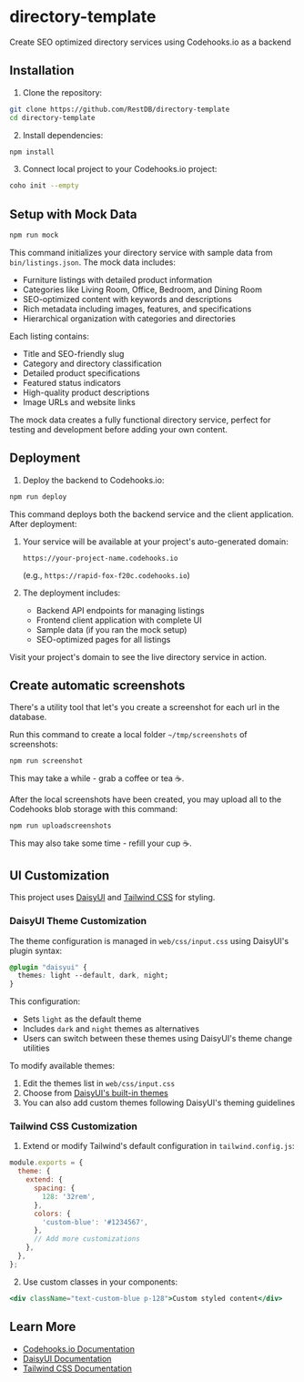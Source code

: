 # directory-template

Create SEO optimized directory services using Codehooks.io as a backend

## Installation

1. Clone the repository:

```bash
git clone https://github.com/RestDB/directory-template
cd directory-template
```

2. Install dependencies:

```bash
npm install
```

3. Connect local project to your Codehooks.io project:

```bash
coho init --empty
```

## Setup with Mock Data

```bash
npm run mock
```

This command initializes your directory service with sample data from `bin/listings.json`. The mock data includes:

- Furniture listings with detailed product information
- Categories like Living Room, Office, Bedroom, and Dining Room
- SEO-optimized content with keywords and descriptions
- Rich metadata including images, features, and specifications
- Hierarchical organization with categories and directories

Each listing contains:

- Title and SEO-friendly slug
- Category and directory classification
- Detailed product specifications
- Featured status indicators
- High-quality product descriptions
- Image URLs and website links

The mock data creates a fully functional directory service, perfect for testing and development before adding your own content.

## Deployment

1. Deploy the backend to Codehooks.io:

```bash
npm run deploy
```

This command deploys both the backend service and the client application. After deployment:

1. Your service will be available at your project's auto-generated domain:

   ```
   https://your-project-name.codehooks.io
   ```

   (e.g., `https://rapid-fox-f20c.codehooks.io`)

2. The deployment includes:
   - Backend API endpoints for managing listings
   - Frontend client application with complete UI
   - Sample data (if you ran the mock setup)
   - SEO-optimized pages for all listings

Visit your project's domain to see the live directory service in action.

## Create automatic screenshots

There's a utility tool that let's you create a screenshot for each url in the database.

Run this command to create a local folder `~/tmp/screenshots` of screenshots:

```
npm run screenshot
```

This may take a while - grab a coffee or tea ☕️.

After the local screenshots have been created, you may upload all to the Codehooks blob storage with this command:

```
npm run uploadscreenshots
```

This may also take some time - refill your cup ☕️.

## UI Customization

This project uses [DaisyUI](https://daisyui.com/) and [Tailwind CSS](https://tailwindcss.com/) for styling.

### DaisyUI Theme Customization

The theme configuration is managed in `web/css/input.css` using DaisyUI's plugin syntax:

```css
@plugin "daisyui" {
  themes: light --default, dark, night;
}
```

This configuration:

- Sets `light` as the default theme
- Includes `dark` and `night` themes as alternatives
- Users can switch between these themes using DaisyUI's theme change utilities

To modify available themes:

1. Edit the themes list in `web/css/input.css`
2. Choose from [DaisyUI's built-in themes](https://daisyui.com/docs/themes/)
3. You can also add custom themes following DaisyUI's theming guidelines

### Tailwind CSS Customization

1. Extend or modify Tailwind's default configuration in `tailwind.config.js`:

```javascript
module.exports = {
  theme: {
    extend: {
      spacing: {
        128: '32rem',
      },
      colors: {
        'custom-blue': '#1234567',
      },
      // Add more customizations
    },
  },
};
```

2. Use custom classes in your components:

```jsx
<div className="text-custom-blue p-128">Custom styled content</div>
```

## Learn More

- [Codehooks.io Documentation](https://codehooks.io/docs)
- [DaisyUI Documentation](https://daisyui.com/docs/install/)
- [Tailwind CSS Documentation](https://tailwindcss.com/docs)
